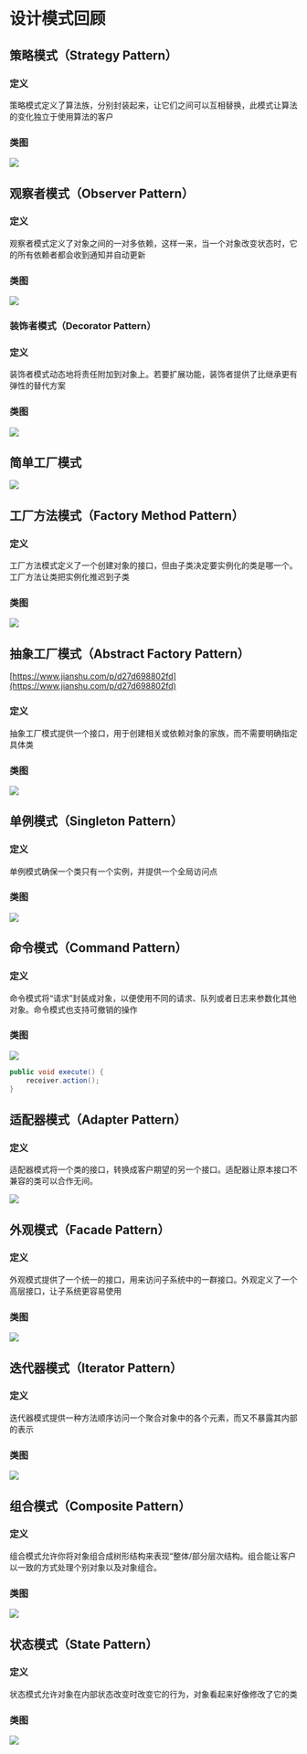 # 设计模式回顾

## 策略模式（Strategy Pattern）

### 定义

策略模式定义了算法族，分别封装起来，让它们之间可以互相替换，此模式让算法的变化独立于使用算法的客户

### 类图

![](../.gitbook/assets/image%20%2813%29.png)

## 观察者模式（Observer Pattern）

### 定义

观察者模式定义了对象之间的一对多依赖，这样一来，当一个对象改变状态时，它的所有依赖者都会收到通知并自动更新

### 类图

![](../.gitbook/assets/image%20%2823%29.png)

### 装饰者模式（Decorator Pattern）

### 定义

装饰者模式动态地将责任附加到对象上。若要扩展功能，装饰者提供了比继承更有弹性的替代方案

### 类图

![](../.gitbook/assets/img_3496.JPG)

## 简单工厂模式

![](../.gitbook/assets/image%20%2826%29.png)

## 工厂方法模式（Factory Method Pattern）

### 定义

工厂方法模式定义了一个创建对象的接口，但由子类决定要实例化的类是哪一个。工厂方法让类把实例化推迟到子类

### 类图

![](../.gitbook/assets/image%20%2825%29.png)

## 抽象工厂模式（Abstract Factory Pattern）

[https://www.jianshu.com/p/d27d698802fd](https://www.jianshu.com/p/d27d698802fd)

### 定义

抽象工厂模式提供一个接口，用于创建相关或依赖对象的家族，而不需要明确指定具体类

### 类图

![](../.gitbook/assets/image%20%2834%29.png)

## 单例模式（Singleton Pattern）

### 定义

单例模式确保一个类只有一个实例，并提供一个全局访问点

### 类图



![](../.gitbook/assets/image%20%2818%29.png)

## 命令模式（Command Pattern）

### 定义

命令模式将“请求”封装成对象，以便使用不同的请求、队列或者日志来参数化其他对象。命令模式也支持可撤销的操作

### 类图

![](../.gitbook/assets/image%20%285%29.png)

```java
public void execute() {
    receiver.action();
}
```

## 适配器模式（Adapter Pattern）

### 定义

适配器模式将一个类的接口，转换成客户期望的另一个接口。适配器让原本接口不兼容的类可以合作无间。

![](../.gitbook/assets/image%20%2840%29.png)

## 外观模式（Facade Pattern）

### 定义

外观模式提供了一个统一的接口，用来访问子系统中的一群接口。外观定义了一个高层接口，让子系统更容易使用

### 类图

![](../.gitbook/assets/image.png)

## 迭代器模式（Iterator Pattern）

### 定义

迭代器模式提供一种方法顺序访问一个聚合对象中的各个元素，而又不暴露其内部的表示

### 类图

![](../.gitbook/assets/image%20%2812%29.png)

## 组合模式（Composite Pattern）

### 定义

组合模式允许你将对象组合成树形结构来表现“整体/部分层次结构。组合能让客户以一致的方式处理个别对象以及对象组合。

### 类图

![](../.gitbook/assets/ping-mu-kuai-zhao-20190929-20.28.37.png)

## 状态模式（State Pattern）

### 定义

状态模式允许对象在内部状态改变时改变它的行为，对象看起来好像修改了它的类

### 类图

![](../.gitbook/assets/image%20%2833%29.png)

